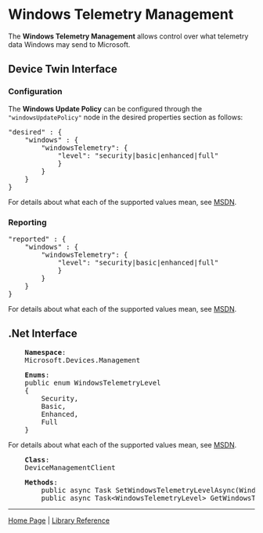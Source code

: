 # Windows Telemetry Management

The **Windows Telemetry Management** allows control over what telemetry data Windows may send to Microsoft.

## Device Twin Interface

### Configuration

The **Windows Update Policy** can be configured through the ```"windowsUpdatePolicy"``` node in the desired properties section as follows:

<pre>
"desired" : {
    "windows" : {
        "windowsTelemetry": {
            "level": "security|basic|enhanced|full"
            }
        }
    }
}
</pre>

For details about what each of the supported values mean, see [MSDN](https://docs.microsoft.com/en-us/windows/configuration/configure-windows-telemetry-in-your-organization).

### Reporting

<pre>
"reported" : {
    "windows" : {
        "windowsTelemetry": {
            "level": "security|basic|enhanced|full"
            }
        }
    }
}
</pre>

For details about what each of the supported values mean, see [MSDN](https://docs.microsoft.com/en-us/windows/configuration/configure-windows-telemetry-in-your-organization).

## .Net Interface

<pre>
    <b>Namespace</b>:
    Microsoft.Devices.Management
</pre>

<pre>
    <b>Enums</b>:
    public enum WindowsTelemetryLevel
    {
        Security,
        Basic,
        Enhanced,
        Full
    }
</pre>

For details about what each of the supported values mean, see [MSDN](https://docs.microsoft.com/en-us/windows/configuration/configure-windows-telemetry-in-your-organization).

<pre>
    <b>Class</b>:
    DeviceManagementClient
</pre>

<pre>
    <b>Methods</b>:
        public async Task SetWindowsTelemetryLevelAsync(WindowsTelemetryLevel level);
        public async Task&lt;WindowsTelemetryLevel&gt; GetWindowsTelemetryLevelAsync();
</pre>

----

[Home Page](../README.md) | [Library Reference](library-reference.md)